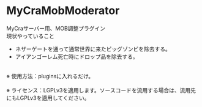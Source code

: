 MyCraMobModerator
====================

MyCraサーバー用、MOB調整プラグイン<br />
現状やっていること<br />
- ネザーゲートを通って通常世界に来たピッグゾンビを除去する。<br />
- アイアンゴーレム死亡時にドロップ品を除去する。<br />
<br />
※ 使用方法：pluginsに入れるだけ。<br />
<br />
※ ライセンス：LGPLv3を適用します。ソースコードを流用する場合は、流用先にもLGPLv3を適用してください。
